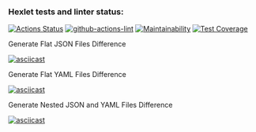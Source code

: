 ### Hexlet tests and linter status:

[![Actions Status](https://github.com/sonyaozzy/frontend-project-lvl2/workflows/hexlet-check/badge.svg)](https://github.com/sonyaozzy/frontend-project-lvl2/actions)
[![github-actions-lint](https://github.com/sonyaozzy/frontend-project-lvl2/actions/workflows/nodejs.yml/badge.svg)](https://github.com/sonyaozzy/frontend-project-lvl2/actions)
[![Maintainability](https://api.codeclimate.com/v1/badges/5b858da388318cdba8bf/maintainability)](https://codeclimate.com/github/sonyaozzy/frontend-project-lvl2/maintainability)
[![Test Coverage](https://api.codeclimate.com/v1/badges/5b858da388318cdba8bf/test_coverage)](https://codeclimate.com/github/sonyaozzy/frontend-project-lvl2/test_coverage)

Generate Flat JSON Files Difference

[![asciicast](https://asciinema.org/a/A9enCQnOzNqjwjRnlbwZ7Y3Qq.svg)](https://asciinema.org/a/A9enCQnOzNqjwjRnlbwZ7Y3Qq)

Generate Flat YAML Files Difference

[![asciicast](https://asciinema.org/a/BKLSgvzy0feaFFczf6PNYR3Mv.svg)](https://asciinema.org/a/BKLSgvzy0feaFFczf6PNYR3Mv)

Generate Nested JSON and YAML Files Difference

[![asciicast](https://asciinema.org/a/xyc9huPderZRAjjMiG6jkVwoJ.svg)](https://asciinema.org/a/xyc9huPderZRAjjMiG6jkVwoJ)
